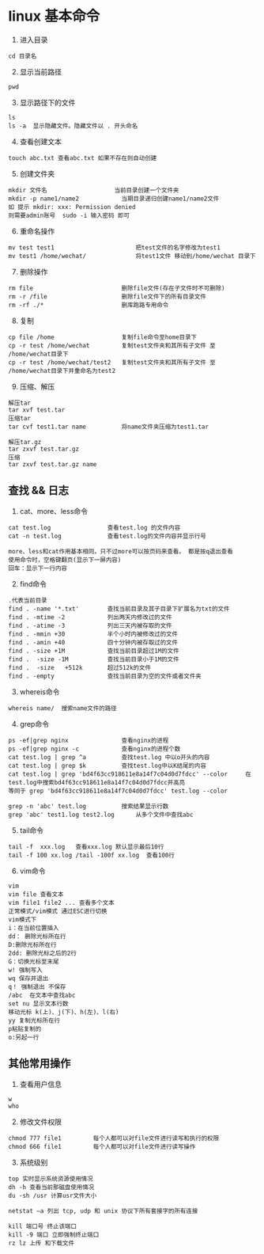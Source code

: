 # linux 基本命令

1. 进入目录

```text
cd 目录名
```

2. 显示当前路径

```text
pwd
```

3. 显示路径下的文件

```text
ls
ls -a  显示隐藏文件。隐藏文件以 . 开头命名
```

4. 查看创建文本

```text
touch abc.txt 查看abc.txt 如果不存在则自动创建
```

5. 创建文件夹

```text
mkdir 文件名 			 		当前目录创建一个文件夹
mkdir -p name1/name2  			当期目录递归创建name1/name2文件
如 提示 mkdir: xxx: Permission denied
则需要admin账号  sudo -i 输入密码 即可
```

6. 重命名操作

```text
mv test test1						把test文件的名字修改为test1
mv test1 /home/wechat/  			将test1文件 移动到/home/wechat 目录下
```

7. 删除操作

```text
rm file 						删除file文件(存在子文件时不可删除)
rm -r /file				 	    删除file文件下的所有目录文件
rm -rf ./*  					删库跑路专用命令
```

8. 复制

```text
cp file /home  				    复制file命令至home目录下
cp -r test /home/wechat  		复制test文件夹和其所有子文件 至 /home/wechat目录下
cp -r test /home/wechat/test2  	复制test文件夹和其所有子文件 至 /home/wechat目录下并重命名为test2
```

9. 压缩、解压

```text
解压tar
tar xvf test.tar
压缩tar
tar cvf test1.tar name   		将name文件夹压缩为test1.tar

解压tar.gz
tar zxvf test.tar.gz
压缩
tar zxvf test.tar.gz name
```

## 查找 && 日志

1. cat、more、less命令

```text
cat test.log  				查看test.log 的文件内容
cat -n test.log 			查看test.log的文件内容并显示行号

more、less和cat作用基本相同，只不过more可以按页码来查看。 都是按q退出查看
使用命令时，空格键翻页(显示下一屏内容)
回车：显示下一行内容
```

2. find命令

```text
.代表当前目录
find . -name '*.txt'  		查找当前目录及其子目录下扩展名为txt的文件
find . -mtime -2 			列出两天内修改过的文件
find . -atime -3 			列出三天内被存取的文件
find . -mmin +30 			半个小时内被修改过的文件
find . -amin +40  			四十分钟内被存取过的文件
find . -size +1M  			查找当前目录超过1M的文件
find .  -size -1M  		    查找当前目录小于1M的文件
find .  -size   +512k  	    超过512k的文件
find . -empty  			    查找当前目录为空的文件或者文件夹
```

3. whereis命令

```text
whereis name/  搜索name文件的路径
```

4. grep命令

```text
ps -ef|grep nginx  			    查看nginx的进程
ps -ef|grep nginx -c			查看nginx的进程个数
cat test.log | grep ^a  		查找test.log 中以o开头的内容
cat test.log | grep $k  		查找test.log中以K结尾的内容
cat test.log | grep 'bd4f63cc918611e8a14f7c04d0d7fdcc' --color     在test.log中搜索bd4f63cc918611e8a14f7c04d0d7fdcc并高亮
等同于 grep 'bd4f63cc918611e8a14f7c04d0d7fdcc' test.log --color

grep -n 'abc' test.log  		搜索结果显示行数
grep 'abc' test1.log test2.log  	从多个文件中查找abc
```

5. tail命令

```text
tail -f  xxx.log   查看xxx.log 默认显示最后10行
tail -f 100 xx.log /tail -100f xx.log  查看100行
```

6. vim命令

```text
vim
vim file 查看文本
vim file1 file2 ... 查看多个文本
正常模式/vim模式 通过ESC进行切换
vim模式下
i：在当前位置插入
dd： 删除光标所在行
D:删除光标所在行
2dd: 删除光标之后的2行
G：切换光标至末尾
w! 强制写入
wq 保存并退出
q！ 强制退出 不保存
/abc  在文本中查找abc
set nu 显示文本行数
移动光标 k(上)、j(下)、h(左)、l(右)
yy 复制光标所在行
p粘贴复制的
o:另起一行  
```

## 其他常用操作

1. 查看用户信息

```text
w
who
```

2. 修改文件权限

```text
chmod 777 file1 		每个人都可以对file文件进行读写和执行的权限
chmod 666 file1 		每个人都可以对file文件进行读写操作
```

3. 系统级别

```text
top 实时显示系统资源使用情况
dh -h 查看当前那磁盘使用情况
du -sh /usr 计算usr文件大小

netstat –a 列出 tcp, udp 和 unix 协议下所有套接字的所有连接

kill 端口号 终止该端口
kill -9 端口 立即强制终止端口
rz lz 上传 和下载文件
```
